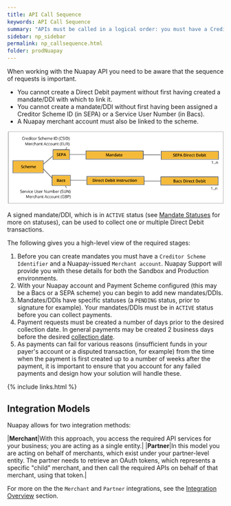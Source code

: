 ```yaml
---
title: API Call Sequence
keywords: API Call Sequence
summary: "APIs must be called in a logical order: you must have a Creditor Scheme ID (in SEPA) or a Service User Number (in Bacs) before you create a mandate/DDI. You cannot create a payment without first creating a mandate/DDI. "
sidebar: np_sidebar
permalink: np_callsequence.html
folder: prodNuapay
---
```


When working with the Nuapay API you need to be aware that the sequence of requests is important. 

* You cannot create a Direct Debit payment without first having created a mandate/DDI with which to link it. 
* You cannot create a mandate/DDI without first having been assigned a Creditor Scheme ID (in SEPA) or a Service User Number (in Bacs). 
* A Nuapay merchant account must also be linked to the scheme. 

<img src="images/scheme_to_payment.png">

A signed mandate/DDI, which is in `ACTIVE` status (see [Mandate Statuses](np_mandatestatuses.html) for more on statuses), can be used to collect one or multiple Direct Debit transactions.

The following gives you a high-level view of the required stages:

1. Before you can create mandates you must have a `Creditor Scheme Identifier` and a Nuapay-issued `Merchant account`. Nuapay Support will provide you with these details for both the Sandbox and Production environments. 
1. With your Nuapay account and Payment Scheme configured (this may be a Bacs or a SEPA scheme) you can begin to add new mandates/DDIs.
1. Mandates/DDIs have specific statuses (a `PENDING` status, prior to signature for example). Your mandates/DDIs must be in `ACTIVE` status before you can collect payments.
1. Payment requests must be created a number of days prior to the desired collection date. In general payments may be created 2 business days before the desired <a href="#" data-toggle="tooltip" data-original-title="{{site.data.glossary.collection_date}}">collection date</a>.
1. As payments can fail for various reasons (insufficient funds in your payer's account or a disputed transaction, for example) from the time when the payment is first created up to a number of weeks after the payment, it is important to ensure that you account for any failed payments and design how your solution will handle these.

{% include links.html %}

## Integration Models

Nuapay allows for two integration methods:

|**Merchant**|With this approach, you access the required API services for your business; you are acting as a single entity.|
|**Partner**|In this model you are acting on behalf of merchants, which exist under your partner-level entity. The partner needs to retrieve an OAuth tokens, which represents a specific "child" merchant, and then call the required APIs on behalf of that merchant, using that token.|

For more on the the `Merchant` and `Partner` integrations, see the [Integration Overview](np_integrationoverview.html) section.